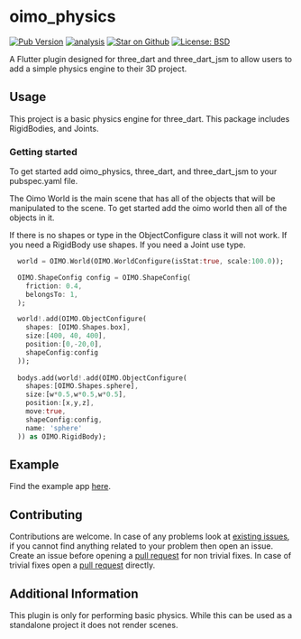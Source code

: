 # oimo\_physics

[![Pub Version](https://img.shields.io/pub/v/oimo_physics)](https://pub.dev/packages/oimo_physics)
[![analysis](https://github.com/Knightro63/apple_vision/actions/workflows/flutter.yml/badge.svg)](https://github.com/Knightro63/apple_vision/actions/)
[![Star on Github](https://img.shields.io/github/stars/Knightro63/apple_vision.svg?style=flat&logo=github&colorB=deeppink&label=stars)](https://github.com/Knightro63/oimo_physics)
[![License: BSD](https://img.shields.io/badge/license-BSD-purple.svg)](https://opensource.org/licenses/BSD)

A Flutter plugin designed for three_dart and three_dart_jsm to allow users to add a simple physics engine to their 3D  project.

## Usage

This project is a basic physics engine for three_dart. This package includes RigidBodies, and Joints.

### Getting started

To get started add oimo_physics, three_dart, and three_dart_jsm to your pubspec.yaml file.

The Oimo World is the main scene that has all of the objects that will be manipulated to the scene. To get started add the oimo world then all of the objects in it.

If there is no shapes or type in the ObjectConfigure class it will not work. If you need a RigidBody use shapes. If you need a Joint use type.

```dart
  world = OIMO.World(OIMO.WorldConfigure(isStat:true, scale:100.0));

  OIMO.ShapeConfig config = OIMO.ShapeConfig(
    friction: 0.4,
    belongsTo: 1,
  );

  world!.add(OIMO.ObjectConfigure(
    shapes: [OIMO.Shapes.box],
    size:[400, 40, 400], 
    position:[0,-20,0], 
    shapeConfig:config
  ));
  
  bodys.add(world!.add(OIMO.ObjectConfigure(
    shapes:[OIMO.Shapes.sphere], 
    size:[w*0.5,w*0.5,w*0.5], 
    position:[x,y,z], 
    move:true, 
    shapeConfig:config,
    name: 'sphere'
  )) as OIMO.RigidBody);
```

## Example

Find the example app [here](https://github.com/Knightro63/oimo_physics/tree/main/example).

## Contributing

Contributions are welcome.
In case of any problems look at [existing issues](https://github.com/Knightro63/oimo_physics/issues), if you cannot find anything related to your problem then open an issue.
Create an issue before opening a [pull request](https://github.com/Knightro63/oimo_physics/pulls) for non trivial fixes.
In case of trivial fixes open a [pull request](https://github.com/Knightro63/oimo_physics/pulls) directly.

## Additional Information

This plugin is only for performing basic physics. While this can be used as a standalone project it does not render scenes.
